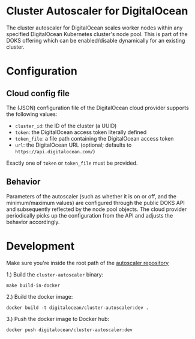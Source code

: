 # Cluster Autoscaler for DigitalOcean

The cluster autoscaler for DigitalOcean scales worker nodes within any
specified DigitalOcean Kubernetes cluster's node pool. This is part of the DOKS
offering which can be enabled/disable dynamically for an existing cluster.

# Configuration

## Cloud config file

The (JSON) configuration file of the DigitalOcean cloud provider supports the
following values:

- `cluster_id`: the ID of the cluster (a UUID)
- `token`: the DigitalOcean access token literally defined
- `token_file`: a file path containing the DigitalOcean access token
- `url`: the DigitalOcean URL (optional; defaults to `https://api.digitalocean.com/`)

Exactly one of `token` or `token_file` must be provided.

## Behavior

Parameters of the autoscaler (such as whether it is on or off, and the
minimum/maximum values) are configured through the public DOKS API and
subsequently reflected by the node pool objects. The cloud provider periodically
picks up the configuration from the API and adjusts the behavior accordingly.

# Development

Make sure you're inside the root path of the [autoscaler
repository](https://github.com/kubernetes/autoscaler)

1.) Build the `cluster-autoscaler` binary:


```
make build-in-docker
```

2.) Build the docker image:

```
docker build -t digitalocean/cluster-autoscaler:dev .
```


3.) Push the docker image to Docker hub:

```
docker push digitalocean/cluster-autoscaler:dev
```

